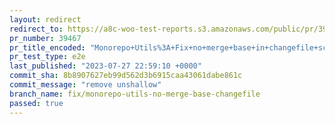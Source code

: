 ```yaml
---
layout: redirect
redirect_to: https://a8c-woo-test-reports.s3.amazonaws.com/public/pr/39467/e2e/index.html
pr_number: 39467
pr_title_encoded: "Monorepo+Utils%3A+Fix+no+merge+base+in+changefile+script"
pr_test_type: e2e
last_published: "2023-07-27 22:59:10 +0000"
commit_sha: 8b8907627eb99d562d3b6915caa43061dabe861c
commit_message: "remove unshallow"
branch_name: fix/monorepo-utils-no-merge-base-changefile
passed: true
---
```

